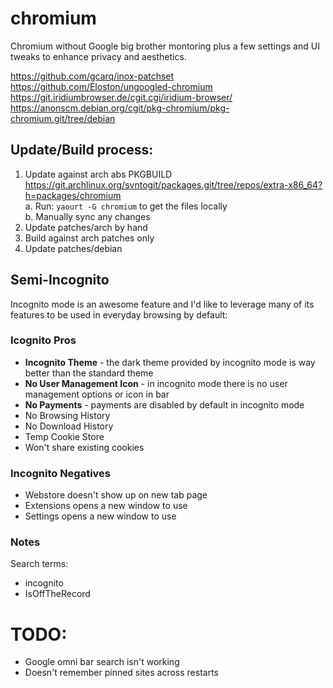 # chromium
Chromium without Google big brother montoring plus a few settings and UI tweaks to enhance privacy
and aesthetics.

https://github.com/gcarq/inox-patchset
https://github.com/Eloston/ungoogled-chromium
https://git.iridiumbrowser.de/cgit.cgi/iridium-browser/
https://anonscm.debian.org/cgit/pkg-chromium/pkg-chromium.git/tree/debian

## Update/Build process:
1. Update against arch abs PKGBUILD  
   https://git.archlinux.org/svntogit/packages.git/tree/repos/extra-x86_64?h=packages/chromium  
   a. Run: `yaourt -G chromium` to get the files locally  
   b. Manually sync any changes
2. Update patches/arch by hand
3. Build against arch patches only
4. Update patches/debian

## Semi-Incognito
Incognito mode is an awesome feature and I'd like to leverage many of its features to be used in
everyday browsing by default:

### Icognito Pros
* **Incognito Theme** - the dark theme provided by incognito mode is way better than the standard theme
* **No User Management Icon** - in incognito mode there is no user management options or icon in bar
* **No Payments** - payments are disabled by default in incognito mode
* No Browsing History
* No Download History
* Temp Cookie Store
* Won't share existing cookies

### Incognito Negatives
* Webstore doesn't show up on new tab page
* Extensions opens a new window to use
* Settings opens a new window to use

### Notes
Search terms:
* incognito
* IsOffTheRecord

# TODO: 
* Google omni bar search isn't working
* Doesn't remember pinned sites across restarts
